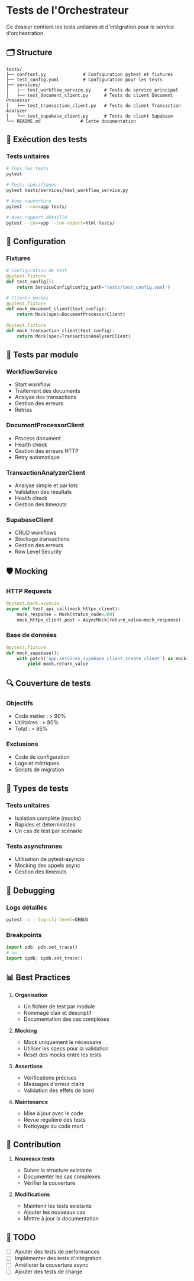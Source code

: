 # Tests de l'Orchestrateur

Ce dossier contient les tests unitaires et d'intégration pour le service d'orchestration.

## 🗂 Structure

```
tests/
├── conftest.py              # Configuration pytest et fixtures
├── test_config.yaml         # Configuration pour les tests
├── services/
│   ├── test_workflow_service.py     # Tests du service principal
│   ├── test_document_client.py      # Tests du client Document Processor
│   ├── test_transaction_client.py   # Tests du client Transaction Analyzer
│   └── test_supabase_client.py      # Tests du client Supabase
└── README.md               # Cette documentation
```

## 🚀 Exécution des tests

### Tests unitaires
```bash
# Tous les tests
pytest

# Tests spécifiques
pytest tests/services/test_workflow_service.py

# Avec couverture
pytest --cov=app tests/

# Avec rapport détaillé
pytest --cov=app --cov-report=html tests/
```

## 🔧 Configuration

### Fixtures

```python
# Configuration de test
@pytest.fixture
def test_config():
    return ServiceConfig(config_path='tests/test_config.yaml')

# Clients mockés
@pytest.fixture
def mock_document_client(test_config):
    return Mock(spec=DocumentProcessorClient)

@pytest.fixture
def mock_transaction_client(test_config):
    return Mock(spec=TransactionAnalyzerClient)
```

## 📝 Tests par module

### WorkflowService
- Start workflow
- Traitement des documents
- Analyse des transactions
- Gestion des erreurs
- Retries

### DocumentProcessorClient
- Process document
- Health check
- Gestion des erreurs HTTP
- Retry automatique

### TransactionAnalyzerClient
- Analyse simple et par lots
- Validation des résultats
- Health check
- Gestion des timeouts

### SupabaseClient
- CRUD workflows
- Stockage transactions
- Gestion des erreurs
- Row Level Security

## 🛡️ Mocking

### HTTP Requests
```python
@pytest.mark.asyncio
async def test_api_call(mock_httpx_client):
    mock_response = Mock(status_code=200)
    mock_httpx_client.post = AsyncMock(return_value=mock_response)
```

### Base de données
```python
@pytest.fixture
def mock_supabase():
    with patch('app.services.supabase_client.create_client') as mock:
        yield mock.return_value
```

## 🔍 Couverture de tests

### Objectifs
- Code métier : > 90%
- Utilitaires : > 80%
- Total : > 85%

### Exclusions
- Code de configuration
- Logs et métriques
- Scripts de migration

## 🎯 Types de tests

### Tests unitaires
- Isolation complète (mocks)
- Rapides et déterministes
- Un cas de test par scénario

### Tests asynchrones
- Utilisation de pytest-asyncio
- Mocking des appels async
- Gestion des timeouts

## 🐛 Debugging

### Logs détaillés
```bash
pytest -v --log-cli-level=DEBUG
```

### Breakpoints
```python
import pdb; pdb.set_trace()
# ou
import ipdb; ipdb.set_trace()
```

## 📊 Best Practices

1. **Organisation**
   - Un fichier de test par module
   - Nommage clair et descriptif
   - Documentation des cas complexes

2. **Mocking**
   - Mock uniquement le nécessaire
   - Utiliser les specs pour la validation
   - Reset des mocks entre les tests

3. **Assertions**
   - Vérifications précises
   - Messages d'erreur clairs
   - Validation des effets de bord

4. **Maintenance**
   - Mise à jour avec le code
   - Revue régulière des tests
   - Nettoyage du code mort

## 👷 Contribution

1. **Nouveaux tests**
   - Suivre la structure existante
   - Documenter les cas complexes
   - Vérifier la couverture

2. **Modifications**
   - Maintenir les tests existants
   - Ajouter les nouveaux cas
   - Mettre à jour la documentation

## 🔮 TODO

- [ ] Ajouter des tests de performances
- [ ] Implémenter des tests d'intégration
- [ ] Améliorer la couverture async
- [ ] Ajouter des tests de charge